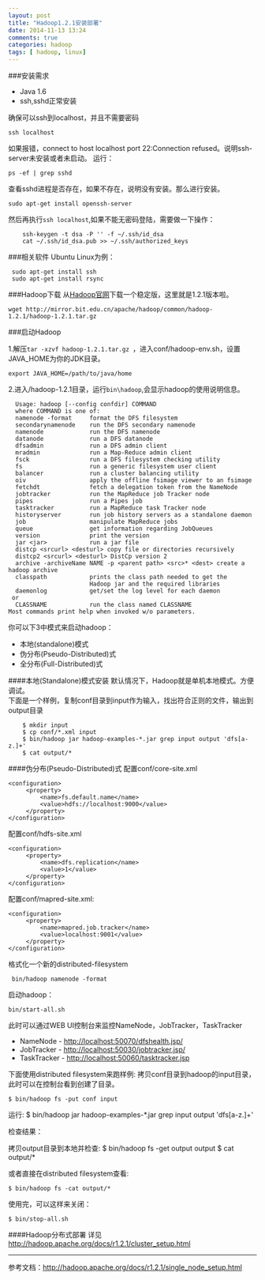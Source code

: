 ```yaml
---
layout: post
title: "Hadoop1.2.1安装部署"
date: 2014-11-13 13:24
comments: true
categories: hadoop
tags: [ hadoop, linux]
---
```

###安装需求
- Java 1.6
- ssh,sshd正常安装

确保可以ssh到localhost，并且不需要密码

    ssh localhost
 如果报错，connect to host localhost port 22:Connection refused。说明ssh-server未安装或者未启动。
 运行：  
 
    ps -ef | grep sshd 
查看sshd进程是否存在，如果不存在，说明没有安装。那么进行安装。

    sudo apt-get install openssh-server

然后再执行`ssh localhost`,如果不能无密码登陆，需要做一下操作：

        ssh-keygen -t dsa -P '' -f ~/.ssh/id_dsa 
        cat ~/.ssh/id_dsa.pub >> ~/.ssh/authorized_keys

<!--more-->
###相关软件
Ubuntu Linux为例：

     sudo apt-get install ssh 
     sudo apt-get install rsync
     
###Hadoop下载
从[Hadoop官网](http://hadoop.apache.org/releases.html)下载一个稳定版，这里就是1.2.1版本啦。

    wget http://mirror.bit.edu.cn/apache/hadoop/common/hadoop-1.2.1/hadoop-1.2.1.tar.gz
    
 ###启动Hadoop
 
 1.解压`tar -xzvf hadoop-1.2.1.tar.gz `，进入conf/hadoop-env.sh，设置JAVA_HOME为你的JDK目录。
 
    export JAVA_HOME=/path/to/java/home
 
 2.进入/hadoop-1.2.1目录，运行`bin\hadoop`,会显示hadoop的使用说明信息。 
 
      Usage: hadoop [--config confdir] COMMAND
      where COMMAND is one of:
      namenode -format     format the DFS filesystem
      secondarynamenode    run the DFS secondary namenode
      namenode             run the DFS namenode
      datanode             run a DFS datanode
      dfsadmin             run a DFS admin client
      mradmin              run a Map-Reduce admin client
      fsck                 run a DFS filesystem checking utility
      fs                   run a generic filesystem user client
      balancer             run a cluster balancing utility
      oiv                  apply the offline fsimage viewer to an fsimage
      fetchdt              fetch a delegation token from the NameNode
      jobtracker           run the MapReduce job Tracker node
      pipes                run a Pipes job
      tasktracker          run a MapReduce task Tracker node
      historyserver        run job history servers as a standalone daemon
      job                  manipulate MapReduce jobs
      queue                get information regarding JobQueues
      version              print the version
      jar <jar>            run a jar file
      distcp <srcurl> <desturl> copy file or directories recursively
      distcp2 <srcurl> <desturl> DistCp version 2
      archive -archiveName NAME -p <parent path> <src>* <dest> create a hadoop archive
      classpath            prints the class path needed to get the
                           Hadoop jar and the required libraries
      daemonlog            get/set the log level for each daemon
     or
      CLASSNAME            run the class named CLASSNAME
    Most commands print help when invoked w/o parameters.
  你可以下3中模式来启动hadoop：
  
  - 本地(standalone)模式
  - 伪分布(Pseudo-Distributed)式
  - 全分布(Full-Distributed)式
  
####本地(Standalone)模式安装
  默认情况下，Hadoop就是单机本地模式。方便调试。   
  下面是一个样例，复制conf目录到input作为输入，找出符合正则的文件，输出到output目录

        $ mkdir input 
        $ cp conf/*.xml input 
        $ bin/hadoop jar hadoop-examples-*.jar grep input output 'dfs[a-z.]+' 
        $ cat output/*
        
####伪分布(Pseudo-Distributed)式
配置conf/core-site.xml

    <configuration>
         <property>
             <name>fs.default.name</name>
             <value>hdfs://localhost:9000</value>
         </property>
    </configuration>
配置conf/hdfs-site.xml

    <configuration>
         <property>
             <name>dfs.replication</name>
             <value>1</value>
         </property>
    </configuration>
    
配置conf/mapred-site.xml:

    <configuration>
         <property>
             <name>mapred.job.tracker</name>
             <value>localhost:9001</value>
         </property>
    </configuration>
    
  格式化一个新的distributed-filesystem
  
     bin/hadoop namenode -format
     
 启动hadoop：
 
    bin/start-all.sh
    
  此时可以通过WEB UI控制台来监控NameNode，JobTracker，TaskTracker
  
- NameNode - <http://localhost:50070/dfshealth.jsp/>
- JobTracker - <http://localhost:50030/jobtracker.jsp/>
- TaskTracker - <http://localhost:50060/tasktracker.jsp>
 
 下面使用distributed filesystem来跑样例:
 拷贝conf目录到hadoop的input目录，此时可以在控制台看到创建了目录。
 
    $ bin/hadoop fs -put conf input

运行:
    $ bin/hadoop jar hadoop-examples-*.jar grep input output 'dfs[a-z.]+'

检查结果：

拷贝output目录到本地并检查:
    $ bin/hadoop fs -get output output 
    $ cat output/*

或者直接在distributed filesystem查看: 

    $ bin/hadoop fs -cat output/*

使用完，可以这样来关闭：

    $ bin/stop-all.sh
 
 
####Hadoop分布式部署
 详见<http://hadoop.apache.org/docs/r1.2.1/cluster_setup.html>
 
---
参考文档：<http://hadoop.apache.org/docs/r1.2.1/single_node_setup.html>